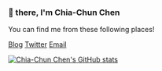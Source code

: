 ### 🖖 there, I'm Chia-Chun Chen

You can find me from these following places!
<p>
  <a href="https://givemefish.github.io">Blog</a>    
  <a href="https://twitter.com/chiachunchen">Twitter</a>
  <a href="mailto:givemefish@gmail.com">Email</a>
</p>

[![Chia-Chun Chen's GitHub stats](https://github-readme-stats.vercel.app/api?username=givemefish)](https://github.com/givemefish/github-readme-stats)

